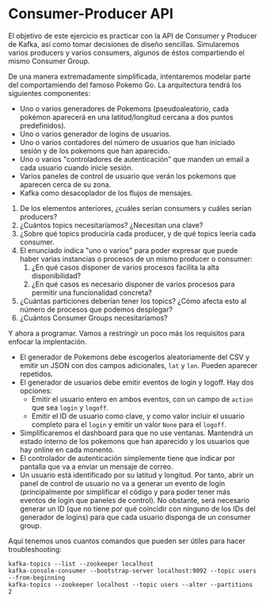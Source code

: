 # Consumer-Producer API

El objetivo de este ejercicio es practicar con la API de Consumer y Producer de Kafka, así como tomar decisiones de diseño sencillas. Simularemos varios producers y varios consumers, algunos de éstos compartiendo el mismo Consumer Group.

De una manera extremadamente simplificada, intentaremos modelar parte del comportamiendo del famoso Pokemo Go. La arquitectura tendrá los siguientes componentes:
- Uno o varios generadores de Pokemons (pseudoaleatorio, cada pokémon aparecerá en una latitud/longitud cercana a dos puntos predefinidos).
- Uno o varios generador de logins de usuarios.
- Uno o varios contadores del número de usuarios que han iniciado sesión y de los pokemons que han aparecido.
- Uno o varios "controladores de autenticación" que manden un email a cada usuario cuando inicie sesión.
- Varios paneles de control de usuario que verán los pokemons que aparecen cerca de su zona.
- Kafka como desacoplador de los flujos de mensajes.

1. De los elementos anteriores, ¿cuáles serían consumers y cuáles serían producers?
2. ¿Cuántos topics necesitaríamos? ¿Necesitan una clave?
3. ¿Sobre qué topics produciría cada producer, y de qué topics leería cada consumer.
4. El enunciado indica "uno o varios" para poder expresar que puede haber varias instancias o procesos de un mismo producer o consumer:
   1. ¿En qué casos disponer de varios procesos facilita la alta disponibilidad?
   2. ¿En qué casos es necesario disponer de varios procesos para permitir una funcionalidad concreta?
5. ¿Cuántas particiones deberían tener los topics? ¿Cómo afecta esto al número de procesos que podemos desplegar?   
6. ¿Cuántos Consumer Groups necesitaríamos?

Y ahora a programar. Vamos a restringir  un poco más los requisitos para enfocar la implentación.
- El generador de Pokemons debe escogerlos aleatoriamente del CSV y emitir un JSON con dos campos adicionales, `lat` y `lon`. Pueden aparecer repetidos.
- El generador de usuarios debe emitir eventos de login y logoff. Hay dos opciones:
  - Emitir el usuario entero en ambos eventos, con un campo de `action` que sea `login` y `logoff`.
  - Emitir el ID de usuario como clave, y como valor incluir el usuario completo para el `login` y emitir un valor `None` para el `logoff`.
- Simplificaremos el dashboard para que no use ventanas. Mantendrá un estado interno de los pokemons que han aparecido y los usuarios que hay online en cada monento.
- El controlador de autenticación simplemente tiene que indicar por pantalla que va a enviar un mensaje de correo.
- Un usuario está identificado por su latitud y longitud. Por tanto, abrir un panel de control de usuario no va a generar un evento de login (principalmente por simplificar el código y para poder tener más eventos de login que paneles de control). No obstante, será necesario generar un ID (que no tiene por qué coincidir con ninguno de los IDs del generador de logins) para que cada usuario disponga de un consumer group.



Aquí tenemos unos cuantos comandos que pueden ser útiles para hacer troubleshooting:
```
kafka-topics --list --zookeeper localhost
kafka-console-consumer --bootstrap-server localhost:9092 --topic users --from-beginning
kafka-topics --zookeeper localhost --topic users --alter --partitions 2
```
